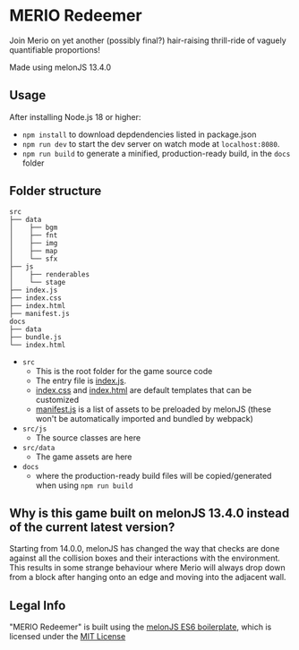 # MERIO Redeemer

Join Merio on yet another (possibly final?) hair-raising thrill-ride of vaguely quantifiable proportions!

Made using melonJS 13.4.0

## Usage

After installing Node.js 18 or higher:

- `npm install` to download depdendencies listed in package.json
- `npm run dev` to start the dev server on watch mode at `localhost:8080`.
- `npm run build` to generate a minified, production-ready build, in the `docs` folder

## Folder structure

```none
src
├── data
│    ├── bgm
│    ├── fnt
│    ├── img
│    ├── map
│    └── sfx
├── js
│    ├── renderables
│    └── stage
├── index.js
├── index.css
├── index.html
├── manifest.js
docs
├── data
├── bundle.js
└── index.html
```

- `src`
  - This is the root folder for the game source code
  - The entry file is [index.js](src/index.js).
  - [index.css](src/index.css) and [index.html](src/index.html) are default templates that can be customized
  - [manifest.js](src/manifest.js) is a list of assets to be preloaded by melonJS (these won't be automatically imported and bundled by webpack)
- `src/js`
  - The source classes are here
- `src/data`
  - The game assets are here
- `docs`
  - where the production-ready build files will be copied/generated when using `npm run build`

## Why is this game built on melonJS 13.4.0 instead of the current latest version?

Starting from 14.0.0, melonJS has changed the way that checks are done against all the collision boxes and their interactions with the environment. This results in some strange behaviour where Merio will always drop down from a block after hanging onto an edge and moving into the adjacent wall.

## Legal Info

"MERIO Redeemer" is built using the [melonJS ES6 boilerplate](https://github.com/melonjs/es6-boilerplate), which is licensed under the [MIT License](http://www.opensource.org/licenses/mit-license.php)
